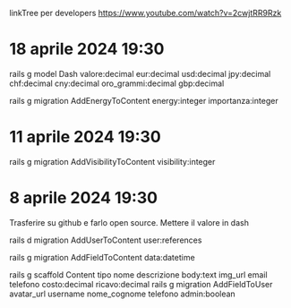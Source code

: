 

linkTree per developers https://www.youtube.com/watch?v=2cwjtRR9Rzk 


# 18 aprile 2024 19:30

rails g model Dash valore:decimal eur:decimal usd:decimal jpy:decimal chf:decimal cny:decimal oro_grammi:decimal gbp:decimal

rails g migration AddEnergyToContent energy:integer importanza:integer

# 11 aprile 2024 19:30

rails g migration AddVisibilityToContent visibility:integer

# 8 aprile 2024 19:30

Trasferire su github e farlo open source. Mettere il valore in dash 

rails d migration AddUserToContent user:references

rails g migration AddFieldToContent data:datetime

rails g scaffold Content tipo nome descrizione body:text img_url email telefono costo:decimal ricavo:decimal 
rails g migration AddFieldToUser avatar_url username nome_cognome telefono admin:boolean